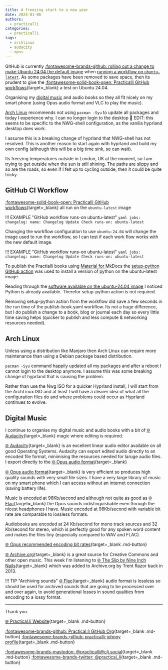 ```yaml
---
title: A freezing start to a new year
date: 2024-01-06
authors:
  - practicalli
categories:
  - practicalli
tags:
  - archlinux
  - audacity
  - opus
---
```


GitHub is currently [:fontawesome-brands-github: rolling out a change to make Ubuntu 24.04 the default image](https://github.com/actions/runner-images/issues/10636) when [running a workflow on `ubuntu-latest`](#github-ci-workflow).  As some packages have been removed to save space, then its prudent to give the [:fontawesome-solid-book-open: Practicalli GitHub workflows](https://practical.li/engineering-playbook/continuous-integration/github/workflows/practicalli/){target=_blank} a test on Ubuntu 24.04.

Organising my [digital music](#digital-music) and audio books so they all fit nicely on my smart phone (using Opus audio format and VLC to play the music).

[Arch Linux](#arch-linux) recommends not using `pacman -Syu` to update all packages and today I experience why.  I can no longer login to the desktop :facepalm: EDIT: this seems to be specific to the NWG-shell configuration, as the vanilla hyprland desktop does work.

I assume this is a breaking change of hyprland that NWG-shell has not resolved.  This is another reason to start again with hyprland and build my own config (although this will be a big time sink, so can wait).

Its freezing temperatures outside in London, UK at the moment, so I am trying to get outside when the sun is still shining.  The paths are slippy and so are the roads, so even if I felt up to cycling outside, then it could be quite tricky.


<!-- more -->

## GitHub CI Workflow

[:fontawesome-solid-book-open: Practicalli GitHub workflows](https://practical.li/engineering-playbook/continuous-integration/github/workflows/practicalli/){target=_blank} all run on the `ubuntu-latest` image

!!! EXAMPLE "GitHub workflow runs-on ubuntu-latest"
    ```yaml
    jobs:
      changelog:
        name: Changelog Update Check
        runs-on: ubuntu-latest
    ```

Changing the workflow configuration to use `ubuntu-24.04` will change the image used to run the workflow, so I can test if each work flow works with the new default image.


!!! EXAMPLE "GitHub workflow runs-on ubuntu-latest"
    ```yaml
    jobs:
      changelog:
        name: Changelog Update Check
        runs-on: ubuntu-latest
    ```

To publish the Practialli books using [Material for ]() MkDocs the [setup-python GitHub action](https://github.com/actions/setup-python) was used to install a version of python on the ubuntu-latest image.

Reading through the [software available on the ubuntu-24.04 image](https://github.com/actions/runner-images/issues/10636) I noticed Python is already available.  Therefor setup-python action is not required.

Removing setup-python action from the workflow did save a few seconds in the run time of the publish-book.yaml workflow.  Its not a huge difference, but I do publish a change to a book, blog or journal each day so every little time saving helps (quicker to publish and less compute & networking resources needed).


## Arch Linux

Unless using a distribution like Manjaro then Arch Linux can require more maintenance than using a Debian package based distribution.

`pacman -Syu`  command happily updated all my packages and after a reboot I cannot login to the desktop anymore.  I assume this was some breaking change of hyprland that is causing the problem.

Rather than use the Nwg ISO for a quicker Hyprland install, I will start from the ArchLinux ISO and at least I will have a clearer idea of what all the configuration files do and where problems could occur as Hyprland continues to evolve.


## Digital Music

I continue to organise my digital music and audio books with a bit of [:globe_with_meridians: Audacity](https://www.audacityteam.org/){target=_blank} magic where editing is required.

[:globe_with_meridians: Audacity](https://www.audacityteam.org/){target=_blank} is an excellent linear audio editor available on all good Operating Systems.  Audacity can export edited audio directly to an encoded file format, minimising the resources needed for laruge audio files.  I export directly to the [:globe_with_meridians: Opus audio format](https://en.wikipedia.org/wiki/Opus_(audio_format)){target=_blank}

[:globe_with_meridians: Opus audio format](https://en.wikipedia.org/wiki/Opus_(audio_format)){target=_blank} is very efficient so produces high quality sounds with very small file sizes.  I have a very large library of music on my smart phone which I can access without an internet connection (saving battery life).

Music is encoded at 96Kb/second and although not quite as good as [:globe_with_meridians: Flac](https://en.wikipedia.org/wiki/FLAC){target=_blank} the Opus sounds indistinguishable even through the nicest headphones I have.  Music encoded at 96Kb/second with variable bit rate are comparable to lossless formats.

Audiobooks are encoded at 24 Kb/second for mono track sources and 32 Kb/second for stereo, which is perfectly good for any spoken word content and makes the files tiny (especially compared to WAV and FLAC).

[:globe_with_meridians: Opus recommended encoding bit rates](https://wiki.xiph.org/Opus_Recommended_Settings){target=_blank .md-button}

[:globe_with_meridians: Archive.org](https://archive.org/){target=_blank} is a great source for Creative Commons and other open music.  This week I'm listening to [:globe_with_meridians: The Slip by Nine Inch Nails](https://archive.org/details/NineInchNailsTheSlip24bit96khz){target=_blank} which was added to Archive.org by Trent Razor back in 2013.

!!! TIP "Archiving sounds"
    [:globe_with_meridians: Flac](https://en.wikipedia.org/wiki/FLAC){target=_blank} audio format is lossless so should be used for archived sounds that are going to be processed over and over again, to avoid generational losses in sound qualities from encoding to a lossy format.


---
Thank you.

[:globe_with_meridians: Practical.li Website](https://practical.li){target=_blank .md-button}

[:fontawesome-brands-github: Practical.li GitHub Org](https://github.com/practicalli){target=_blank .md-button}
[:fontawesome-brands-github: practicalli-johnny profile](https://github.com/practicalli-johnny){target=_blank .md-button}

[:fontawesome-brands-mastodon: @practicalli@clj.social](https://clj.social/@practicalli){target=_blank .md-button}
[:fontawesome-brands-twitter: @practical_li](https://twitter.com/practcial_li){target=_blank .md-button}
